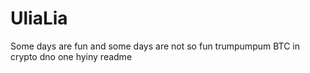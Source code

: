 # UliaLia
Some days are fun and some days are not so fun
trumpumpum
BTC in crypto dno
one
hyiny
readme
